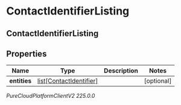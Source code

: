 # ContactIdentifierListing

## ContactIdentifierListing

## Properties

|Name | Type | Description | Notes|
|------------ | ------------- | ------------- | -------------|
| **entities** | [list[ContactIdentifier]](ContactIdentifier) |  | [optional] |



_PureCloudPlatformClientV2 225.0.0_
